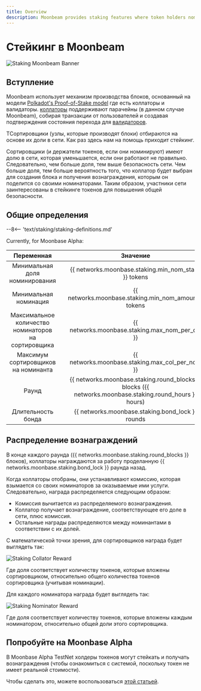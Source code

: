 ```yaml
---
title: Overview
description: Moonbeam provides staking features where token holders nominate collators with their tokens and earn rewards
---
```


# Стейкинг в Moonbeam

![Staking Moonbeam Banner](/images/staking/staking-overview-banner.png)

## Вступление

Moonbeam использует механизм производства блоков, основанный на модели  [Polkadot's Proof-of-Stake model](https://wiki.polkadot.network/docs/en/learn-consensus) где есть коллаторы и валидаторы. [коллаторы](https://wiki.polkadot.network/docs/en/learn-collator) поддерживают парачейны (в данном случае Moonbeam), собирая транзакции от пользователей и создавая подтверждения состояния перехода для [валидаторов](https://wiki.polkadot.network/docs/en/learn-validator).

TСортировщики (узлы, которые производят блоки) отбираются на основе их доли в сети. Как раз здесь нам на помощь приходит стейкинг.

Сортировщики (и держатели токенов, если они номинируют) имеют долю в сети, которая уменьшается, если они работают не правильно. Следовательно, чем больше доля, тем выше безопасность сети. Чем больше доля, тем больше вероятность того, что коллатор будет выбран для создания блока и получения вознаграждения, которым он поделится со своими номинаторами. Таким образом, участники сети заинтересованы в стейкинге токенов для повышения общей безопасности.

## Общие определения

--8<-- 'text/staking/staking-definitions.md'

Currently, for Moonbase Alpha:

|             Переменная           |     |                                                  Значение                                               |
| :------------------------------: | :-: | :-----------------------------------------------------------------------------------------------------: |
|     Минимальная доля номинирования     |     |                          {{ networks.moonbase.staking.min_nom_stake }} tokens                           |
|        Минимальная номинация         |     |                          {{ networks.moonbase.staking.min_nom_amount}} tokens                           |
| Максимальное количество номинаторов на сортировщика  |     |                             {{ networks.moonbase.staking.max_nom_per_col }}                             |
| Максимум сортировщиков на номинанта |     |                             {{ networks.moonbase.staking.max_col_per_nom }}                             |
|              Раунд               |     | {{ networks.moonbase.staking.round_blocks }} blocks ({{ networks.moonbase.staking.round_hours }} hours) |
|          Длительность бонда      |     |                            {{ networks.moonbase.staking.bond_lock }} rounds                             |

## Распределение вознаграждений

В конце каждого раунда ({{ networks.moonbase.staking.round_blocks }} блоков),  коллаторы награждаются за работу проделанную {{ networks.moonbase.staking.bond_lock }} раунда назад.

Когда коллаторы отобраны, они устанавливают комиссию, которая взымается со своих номинаторов за оказываемые ими услуги. Следовательно, награда распределяется следующим образом:

 - Комиссия вычитается из распределяемого вознаграждения.
 - Коллатор получает вознаграждение, соответствующее его доле в сети, плюс комиссия.
 - Остальные награды распределяются между номинантами в соответствии с их долей.

С математической точки зрения, для сортировщиков награда будет выглядеть так:

![Staking Collator Reward](/images/staking/staking-overview-1.png)

Где доля соответствует количеству токенов, которые вложены сортировщиком, относительно общего количества токенов сортировщика (учитывая номинации).

Для каждого номинатора награда будет выглядеть так:

![Staking Nominator Reward](/images/staking/staking-overview-2.png)

Где доля соответствует количеству токенов, которые вложены каждым номинатором, относительно общей доли этого сортировщика.

## Попробуйте на Moonbase Alpha

В Moonbase Alpha TestNet холдеры токенов могут стейкать и получать вознаграждения (чтобы ознакомиться с системой, поскольку токен не имеет реальной стоимости).

Чтобы сделать это, можете воспользоваться [этой статьей](/staking/stake/).
